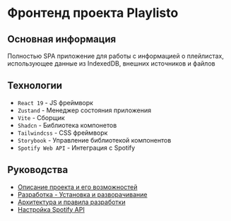 # Фронтенд проекта Playlisto

## Основная информация

Полностью SPA приложение для работы с информацией о плейлистах, использующее данные из IndexedDB, внешних источников и файлов

## Технологии

- `React 19` - JS фреймворк
- `Zustand` - Менеджер состояния приложения
- `Vite` - Сборщик
- `Shadcn` - Библиотека компонетов
- `Tailwindcss` - CSS фреймворк
- `Storybook` - Управление библиотекой компонентов
- `Spotify Web API` - Интеграция с Spotify

## Руководства

- [Описание проекта и его возможностей](./docs/FEATURES.md)
- [Разработка - Установка и разворачивание](./docs/DEVELOPMENT.md)
- [Архитектура и правила разработки](./docs/ARCHITECTURE.md)
- [Настройка Spotify API](./docs/SPOTIFY.md)
